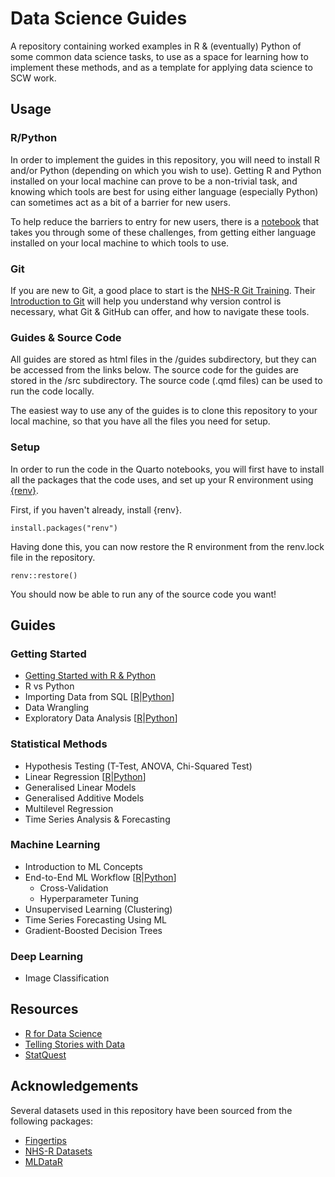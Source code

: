 # Data Science Guides

A repository containing worked examples in R & (eventually) Python of some common data science tasks, to use as a space for learning how to implement these methods, and as a template for applying data science to SCW work.

## Usage

### R/Python

In order to implement the guides in this repository, you will need to install R and/or Python (depending on which you wish to use). Getting R and Python installed on your local machine can prove to be a non-trivial task, and knowing which tools are best for using either language (especially Python) can sometimes act as a bit of a barrier for new users.

To help reduce the barriers to entry for new users, there is a [notebook](https://htmlpreview.github.io/?https://github.com/NHS-South-Central-and-West/data-science-guides/blob/main/guides/getting-started.html) that takes you through some of these challenges, from getting either language installed on your local machine to which tools to use.

### Git

If you are new to Git, a good place to start is the [NHS-R Git Training](https://github.com/nhs-r-community/git_training/). Their [Introduction to Git](https://github.com/nhs-r-community/git_training/blob/main/guides/introduction_to_git.md) will help you understand why version control is necessary, what Git & GitHub can offer, and how to navigate these tools.

### Guides & Source Code

All guides are stored as html files in the /guides subdirectory, but they can be accessed from the links below. The source code for the guides are stored in the /src subdirectory. The source code (.qmd files) can be used to run the code locally.

The easiest way to use any of the guides is to clone this repository to your local machine, so that you have all the files you need for setup.

### Setup

In order to run the code in the Quarto notebooks, you will first have to install all the packages that the code uses, and set up your R environment using [{renv}](https://rstudio.github.io/renv/articles/renv.html).

First, if you haven't already, install {renv}.

```{r}
install.packages("renv")
```

Having done this, you can now restore the R environment from the renv.lock file in the repository.

```{r}
renv::restore()
```

You should now be able to run any of the source code you want!

## Guides

### Getting Started

- [Getting Started with R & Python](https://htmlpreview.github.io/?https://github.com/NHS-South-Central-and-West/data-science-guides/blob/main/guides/getting-started.html)
- R vs Python
- Importing Data from SQL [[R](https://htmlpreview.github.io/?https://github.com/NHS-South-Central-and-West/data-science-guides/blob/main/guides/R/sql.html)|[Python](https://htmlpreview.github.io/?https://github.com/NHS-South-Central-and-West/data-science-guides/blob/main/guides/python/sql.html)]
- Data Wrangling
- Exploratory Data Analysis [[R](https://htmlpreview.github.io/?https://github.com/NHS-South-Central-and-West/data-science-guides/blob/main/guides/R/eda.html)|[Python](https://htmlpreview.github.io/?https://github.com/NHS-South-Central-and-West/data-science-guides/blob/main/guides/python/eda.html)]

### Statistical Methods

- Hypothesis Testing (T-Test, ANOVA, Chi-Squared Test)
- Linear Regression [[R](https://htmlpreview.github.io/?https://github.com/NHS-South-Central-and-West/data-science-guides/blob/main/guides/R/linear-regression.html)|[Python](https://htmlpreview.github.io/?https://github.com/NHS-South-Central-and-West/data-science-guides/blob/main/guides/python/linear-regression.html)]
- Generalised Linear Models
- Generalised Additive Models
- Multilevel Regression
- Time Series Analysis & Forecasting

### Machine Learning

- Introduction to ML Concepts
- End-to-End ML Workflow [[R](https://htmlpreview.github.io/?https://github.com/NHS-South-Central-and-West/data-science-guides/blob/main/guides/R/machine-learning.html)|[Python](https://htmlpreview.github.io/?https://github.com/NHS-South-Central-and-West/data-science-guides/blob/main/guides/python/machine-learning.html)]
  - Cross-Validation
  - Hyperparameter Tuning
- Unsupervised Learning (Clustering)
- Time Series Forecasting Using ML
- Gradient-Boosted Decision Trees

### Deep Learning

- Image Classification

## Resources

- [R for Data Science](https://r4ds.hadley.nz/)
- [Telling Stories with Data](https://tellingstorieswithdata.com/)
- [StatQuest](https://www.youtube.com/@statquest)

## Acknowledgements

Several datasets used in this repository have been sourced from the following packages:

- [Fingertips](https://docs.ropensci.org/fingertipsR/)
- [NHS-R Datasets](https://nhs-r-community.github.io/NHSRdatasets/)
- [MLDataR](https://cran.r-project.org/web/packages/MLDataR/vignettes/MLDataR.html)
